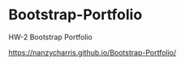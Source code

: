 # Bootstrap-Portfolio
HW-2 Bootstrap Portfolio

https://nanzycharris.github.io/Bootstrap-Portfolio/
